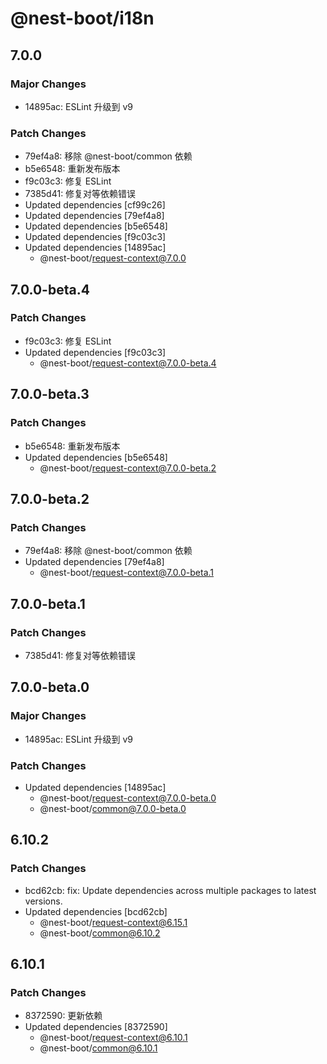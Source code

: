# @nest-boot/i18n

## 7.0.0

### Major Changes

- 14895ac: ESLint 升级到 v9

### Patch Changes

- 79ef4a8: 移除 @nest-boot/common 依赖
- b5e6548: 重新发布版本
- f9c03c3: 修复 ESLint
- 7385d41: 修复对等依赖错误
- Updated dependencies [cf99c26]
- Updated dependencies [79ef4a8]
- Updated dependencies [b5e6548]
- Updated dependencies [f9c03c3]
- Updated dependencies [14895ac]
  - @nest-boot/request-context@7.0.0

## 7.0.0-beta.4

### Patch Changes

- f9c03c3: 修复 ESLint
- Updated dependencies [f9c03c3]
  - @nest-boot/request-context@7.0.0-beta.4

## 7.0.0-beta.3

### Patch Changes

- b5e6548: 重新发布版本
- Updated dependencies [b5e6548]
  - @nest-boot/request-context@7.0.0-beta.2

## 7.0.0-beta.2

### Patch Changes

- 79ef4a8: 移除 @nest-boot/common 依赖
- Updated dependencies [79ef4a8]
  - @nest-boot/request-context@7.0.0-beta.1

## 7.0.0-beta.1

### Patch Changes

- 7385d41: 修复对等依赖错误

## 7.0.0-beta.0

### Major Changes

- 14895ac: ESLint 升级到 v9

### Patch Changes

- Updated dependencies [14895ac]
  - @nest-boot/request-context@7.0.0-beta.0
  - @nest-boot/common@7.0.0-beta.0

## 6.10.2

### Patch Changes

- bcd62cb: fix: Update dependencies across multiple packages to latest versions.
- Updated dependencies [bcd62cb]
  - @nest-boot/request-context@6.15.1
  - @nest-boot/common@6.10.2

## 6.10.1

### Patch Changes

- 8372590: 更新依赖
- Updated dependencies [8372590]
  - @nest-boot/request-context@6.10.1
  - @nest-boot/common@6.10.1
